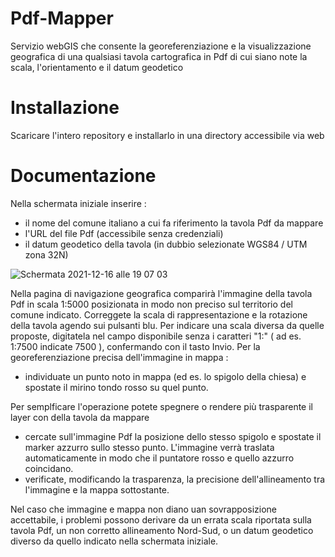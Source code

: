 # Pdf-Mapper
Servizio webGIS che consente la georeferenziazione e la visualizzazione geografica di una qualsiasi tavola cartografica in Pdf di cui siano note la scala, l'orientamento e il datum geodetico

# Installazione
Scaricare l'intero repository e installarlo in una directory accessibile via web

# Documentazione

Nella schermata iniziale inserire :

- il nome del comune italiano a cui fa riferimento la tavola Pdf da mappare
- l'URL del file Pdf (accessibile senza credenziali)
- il datum geodetico della tavola (in dubbio selezionate WGS84 / UTM zona  32N) 


![Schermata 2021-12-16 alle 19 07 03](https://user-images.githubusercontent.com/1397034/146426007-d15b12c4-4859-40a9-8327-c3100cb3b912.png)

Nella pagina di navigazione geografica comparirà l'immagine della tavola Pdf in scala 1:5000 posizionata in modo non preciso sul territorio del comune indicato.
Correggete la scala di rappresentazione e la rotazione della tavola agendo sui pulsanti blu. Per indicare una scala diversa da quelle proposte, digitatela nel campo disponibile senza i caratteri "1:" ( ad es. 1:7500 indicate 7500 ), confermando con il tasto Invio.
Per la georeferenziazione precisa dell'immagine in mappa :

- individuate un punto noto in mappa (ed es. lo spigolo della chiesa) e spostate il mirino tondo rosso su quel punto.

Per semplficare l'operazione potete spegnere o rendere più trasparente il layer con della tavola da mappare
- cercate sull'immagine Pdf la posizione dello stesso spigolo e spostate il marker azzurro sullo stesso punto. L'immagine verrà traslata automaticamente in modo che il puntatore rosso e quello azzurro coincidano.
- verificate, modificando la trasparenza, la precisione dell'allineamento tra l'immagine e la mappa sottostante.

Nel caso che immagine e mappa non diano uan sovrapposizione accettabile, i problemi possono derivare da un errata scala riportata sulla tavola Pdf, un non corretto allineamento Nord-Sud, o un datum geodetico diverso da quello indicato nella schermata iniziale.
